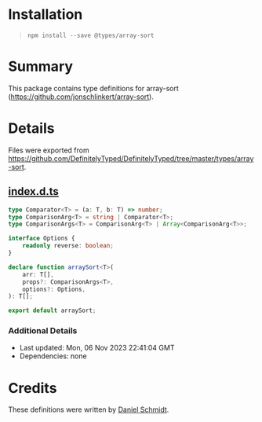 # Installation
> `npm install --save @types/array-sort`

# Summary
This package contains type definitions for array-sort (https://github.com/jonschlinkert/array-sort).

# Details
Files were exported from https://github.com/DefinitelyTyped/DefinitelyTyped/tree/master/types/array-sort.
## [index.d.ts](https://github.com/DefinitelyTyped/DefinitelyTyped/tree/master/types/array-sort/index.d.ts)
````ts
type Comparator<T> = (a: T, b: T) => number;
type ComparisonArg<T> = string | Comparator<T>;
type ComparisonArgs<T> = ComparisonArg<T> | Array<ComparisonArg<T>>;

interface Options {
    readonly reverse: boolean;
}

declare function arraySort<T>(
    arr: T[],
    props?: ComparisonArgs<T>,
    options?: Options,
): T[];

export default arraySort;

````

### Additional Details
 * Last updated: Mon, 06 Nov 2023 22:41:04 GMT
 * Dependencies: none

# Credits
These definitions were written by [Daniel Schmidt](https://github.com/DanielMSchmidt).
